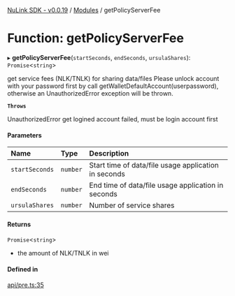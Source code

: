 [NuLink SDK - v0.0.19](../README.md) / [Modules](../modules.md) / getPolicyServerFee

# Function: getPolicyServerFee

▸ **getPolicyServerFee**(`startSeconds`, `endSeconds`, `ursulaShares`): `Promise`<`string`\>

get service fees (NLK/TNLK) for sharing data/files
Please unlock account with your password first by call getWalletDefaultAccount(userpassword), otherwise an UnauthorizedError exception will be thrown.

**`Throws`**

UnauthorizedError get logined account failed, must be login account first

#### Parameters

| Name | Type | Description |
| :------ | :------ | :------ |
| `startSeconds` | `number` | Start time of data/file usage application in seconds |
| `endSeconds` | `number` | End time of data/file usage application in seconds |
| `ursulaShares` | `number` | Number of service shares |

#### Returns

`Promise`<`string`\>

- the amount of NLK/TNLK in wei

#### Defined in

[api/pre.ts:35](https://github.com/NuLink-network/nulink-sdk/blob/3448e77/src/api/pre.ts#L35)
